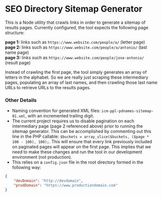 # SEO Directory Sitemap Generator

This is a Node utility that crawls links in order to generate a sitemap of results pages. Currently configured, the tool expects the following page structure:

**page 1:** links such as `https://www.website.com/people/a/` (letter page)  
**page 2:** links such as `https://www.website.com/people/a/antonio/` (last name page)  
**page 3:** links such as `https://www.website.com/people/jose-antonio/` (result page)  

Instead of crawling the first page, the tool simply generates an array of letters in the alphabet. So we are really just scraping these intermediary pages, populating an array of last names, and then crawling those last name URLs to retrieve URLs to the results pages.

### Other Details

* Naming convention for generated XML files: `icm-ppl-pdnames-sitemap-01.xml`, with an incremented trailing digit.
* The current project requires us to disable pagination on each intermediary page (page 2 referenced above) prior to running the sitemap generator. This can be accomplished by commenting out this line in the PHP callable: `$buckets = array_slice($buckets, ($page * 100 - 100), 100);`. This will ensure that every link previously included on paginated pages will appear on the first page. This implies that we need to make these changes and run the tool in our development environment (not production).
* This relies on a `config.json` file in the root directory formed in the following way:

```json
{
    "devDomain": "http://devdomain",
    "prodDomain": "https://www.productiondomain.com"
}
```